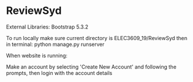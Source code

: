 # ReviewSyd
External Libraries:
Bootstrap 5.3.2

To run locally make sure current directory is ELEC3609_19/ReviewSyd then in terminal: python manage.py runserver

When website is running:

Make an account by selecting 'Create New Account' and following the prompts, then login with the account details
